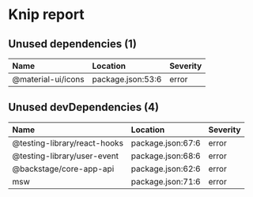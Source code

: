 # Knip report

## Unused dependencies (1)

| Name               | Location          | Severity |
| :----------------- | :---------------- | :------- |
| @material-ui/icons | package.json:53:6 | error    |

## Unused devDependencies (4)

| Name                         | Location          | Severity |
| :--------------------------- | :---------------- | :------- |
| @testing-library/react-hooks | package.json:67:6 | error    |
| @testing-library/user-event  | package.json:68:6 | error    |
| @backstage/core-app-api      | package.json:62:6 | error    |
| msw                          | package.json:71:6 | error    |

